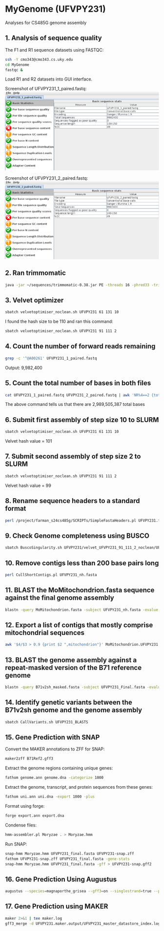 # MyGenome (UFVPY231)
Analyses for CS485G genome assembly

## 1. Analysis of sequence quality
The F1 and R1 sequence datasets using FASTQC: 
```bash
ssh -Y cmo343@cmo343.cs.uky.edu
cd MyGenome
fastqc &
```
Load R1 and R2 datasets into GUI interface.

Screenshot of UFVPY231_1_paired.fastq:
![R1_paired.PNG](/data/R1_paired.PNG)

Screenshot of UFVPY231_2_paired.fastq:
![R2_paired.PNG](/data/R2_paired.PNG)

## 2. Ran trimmomatic
```bash
java -jar ~/sequences/trimmomatic-0.38.jar PE -threads 16 -phred33 -trimlog file.txt UFVPY231_1.fq UFVPY231_2.fq UFVPY231_1_paired.fastq UFVPY231_1_unpaired.fastq UFVPY231_2_paired.fastq UFVPY231_2_unpaired.fastq ILLUMINACLIP:adaptors.fasta:2:30:10 SLIDINGWINDOW:20:20 MINLEN:100
```

## 3. Velvet optimizer
```bash
sbatch velvetoptimiser_noclean.sh UFVPY231 61 131 10
```
I found the hash size to be 110 and ran this command:
```bash
sbatch velvetoptimiser_noclean.sh UFVPY231 91 111 2
```

## 4. Count the number of forward reads remaining
```bash
grep -c '^@A00261' UFVPY231_1_paired.fastq
```
Output: 9,982,400

## 5. Count the total number of bases in both files
```bash
cat UFVPY231_1_paired.fastq UFVPY231_2_paired.fastq | awk 'NR%4==2 {total += length($0)} END {print total}'
```
The above command tells us that there are 2,989,505,387 total bases

## 6. Submit first assembly of step size 10 to SLURM
```bash
sbatch velvetoptimiser_noclean.sh UFVPY231 61 131 10
```
Velvet hash value = 101

## 7. Submit second assembly of step size 2 to SLURM
```bash
sbatch velvetoptimiser_noclean.sh UFVPY231 91 111 2
```
Velvet hash value = 99

## 8. Rename sequence headers to a standard format
```bash
perl /project/farman_s24cs485g/SCRIPTs/SimpleFastaHeaders.pl UFVPY231.fasta
```

## 9. Check Genome completeness using BUSCO
```bash
sbatch BuscoSingularity.sh UFVPY231/velvet_UFVPY231_91_111_2_noclean/UFVPY231_nh.fasta
```

## 10. Remove contigs less than 200 base pairs long
```bash
perl CullShortContigs.pl UFVPY231_nh.fasta
```

## 11. BLAST the MoMitochondrion.fasta sequence against the final genome assembly
```bash
blastn -query MoMitochondrion.fasta -subject UFVPY231_nh.fasta -evalue 1e-50 -max_target_seqs 20000 -outfmt '6 qseqid sseqid slen length qstart qend sstart send btop' -out MoMitochondrion.UFVPY231.BLAST
```

## 12. Export a list of contigs that mostly comprise mitochondrial sequences
```bash
awk '$4/$3 > 0.9 {print $2 ",mitochondrion"}' MoMitochondrion.UFVPY231.BLAST > UFVPY231_mitochondrion.csv
```

## 13. BLAST the genome assembly against a repeat-masked version of the B71 reference genome
```bash
blastn -query B71v2sh_masked.fasta -subject UFVPY231_Final.fasta -evalue 1e-50 -max_target_seqs 20000 -outfmt '6 qseqid sseqid qstart qend sstart send btop' -out B71v2sh.UFVPY231.BLAST
```

## 14. Identify genetic variants between the B71v2sh genome and the genome assembly
```bash
sbatch CallVariants.sh UFVPY231_BLASTS
```

## 15. Gene Prediction with SNAP
Convert the MAKER annotations to ZFF for SNAP:
```bash
maker2zff B71Ref2.gff3
```
Extract the genome regions containing unique genes:
```bash
fathom genome.ann genome.dna -categorize 1000
```
Extract the genome, transcript, and protein sequences from these genes:
```bash
fathom uni.ann uni.dna -export 1000 -plus
```
Format using forge:
```bash
forge export.ann export.dna
```
Condense files:
```bash
hmm-assembler.pl Moryzae . > Moryzae.hmm
```
Run SNAP:
```bash
snap-hmm Moryzae.hmm UFVPY231_final.fasta UFVPY231-snap.zff
fathom UFVPY231-snap.zff UFVPY231_final.fasta -gene-stats
snap-hmm Moryzae.hmm UFVPY231_final.fasta -gff > UFVPY231-snap.gff2
```

## 16. Gene Prediction Using Augustus
```bash
augustus --species=magnaporthe_grisea --gff3=on --singlestrand=true --progress=true ../snap/UFVPY231_final.fasta > UFVPY231-augustus.gff3
```

## 17. Gene Prediction using MAKER
```bash
maker 2>&1 | tee maker.log
gff3_merge -d UFVPY231.maker.output/UFVPY231_master_datastore_index.log -o UFVPY231-annotations.gff
```
